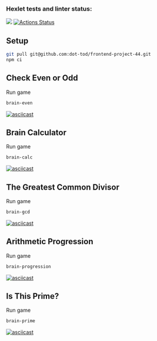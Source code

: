 ### Hexlet tests and linter status:
<a href="https://codeclimate.com/github/dot-tod/frontend-project-44/maintainability"><img src="https://api.codeclimate.com/v1/badges/3712f48a968ebea1445f/maintainability" /></a>
[![Actions Status](https://github.com/dot-tod/frontend-project-44/workflows/hexlet-check/badge.svg)](https://github.com/dot-tod/frontend-project-44/actions)

## Setup

```bash
git pull git@github.com:dot-tod/frontend-project-44.git
npm ci
```

## Check Even or Odd

Run game
```bash
brain-even
```

[![asciicast](https://asciinema.org/a/Ara9xSHBFmBrdfEKulzjVd91A.svg)](https://asciinema.org/a/Ara9xSHBFmBrdfEKulzjVd91A)

## Brain Calculator

Run game
```bash
brain-calc
```

[![asciicast](https://asciinema.org/a/MhhS7xskWtLUPvuvZ58WqHdHt.svg)](https://asciinema.org/a/MhhS7xskWtLUPvuvZ58WqHdHt)

## The Greatest Common Divisor

Run game
```bash
brain-gcd
```

[![asciicast](https://asciinema.org/a/cZaWHaHTWSOCpHUAgjYwuKtps.svg)](https://asciinema.org/a/cZaWHaHTWSOCpHUAgjYwuKtps)

## Arithmetic Progression

Run game
```bash
brain-progression
```

[![asciicast](https://asciinema.org/a/9UzXyrGj2cNDCr2fUa87S3SHW.svg)](https://asciinema.org/a/9UzXyrGj2cNDCr2fUa87S3SHW)

## Is This Prime?

Run game
```bash
brain-prime
```

[![asciicast](https://asciinema.org/a/kT6vOTPWjFGpy0RDYWnC22PkU.svg)](https://asciinema.org/a/kT6vOTPWjFGpy0RDYWnC22PkU)